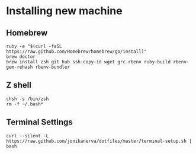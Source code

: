 # Installing new machine

## Homebrew
    ruby -e "$(curl -fsSL https://raw.github.com/Homebrew/homebrew/go/install)"
    brew doctor
    brew install zsh git hub ssh-copy-id wget grc rbenv ruby-build rbenv-gem-rehash rbenv-bundler

## Z shell
    chsh -s /bin/zsh
    rm -f ~/.bash*

## Terminal Settings
    curl --silent -L https://raw.github.com/jonikanerva/dotfiles/master/terminal-setup.sh | bash
